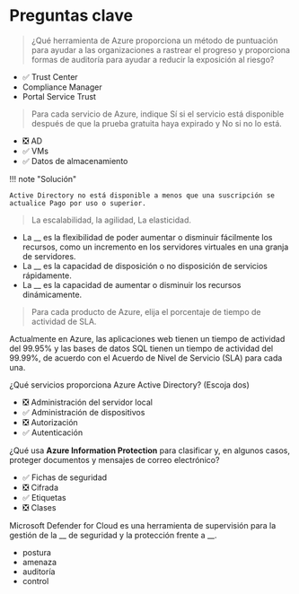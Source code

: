 # Preguntas clave

> ¿Qué herramienta de Azure proporciona un método de puntuación para ayudar a las organizaciones a rastrear el progreso y proporciona formas de auditoría para ayudar a reducir la exposición al riesgo?

- ✅ Trust Center
- Compliance Manager
- Portal Service Trust

> Para cada servicio de Azure, indique Sí si el servicio está disponible después de que la prueba gratuita haya expirado y No si no lo está.

- ❎ AD
- ✅ VMs
- ✅ Datos de almacenamiento

!!! note "Solución"

    Active Directory no está disponible a menos que una suscripción se actualice Pago por uso o superior.

> La escalabilidad, la agilidad, La elasticidad.

- La __ es la flexibilidad de poder aumentar o disminuir fácilmente los recursos, como un incremento en los servidores virtuales en una granja de servidores.
- La __ es la capacidad de disposición o no disposición de servicios rápidamente.
- La __ es la capacidad de aumentar o disminuir los recursos dinámicamente.


> Para cada producto de Azure, elija el porcentaje de tiempo de actividad de SLA.

Actualmente en Azure, las aplicaciones web tienen un tiempo de actividad del 99.95% y las bases de datos SQL tienen un tiempo de actividad del 99.99%, de acuerdo con el Acuerdo de Nivel de Servicio (SLA) para cada una.


¿Qué servicios proporciona Azure Active Directory? (Escoja dos)

- ❎ Administración del servidor local
- ✅ Administración de dispositivos
- ❎ Autorización
- ✅ Autenticación

¿Qué usa __Azure Information Protection__ para clasificar y, en algunos casos, proteger documentos y mensajes de correo electrónico?

- ✅ Fichas de seguridad
- ❎ Cifrada
- ✅ Etiquetas
- ❎ Clases

Microsoft Defender for Cloud es una herramienta de supervisión para la gestión de la __ de seguridad y la protección frente a __.

- postura
- amenaza
- auditoría
- control
